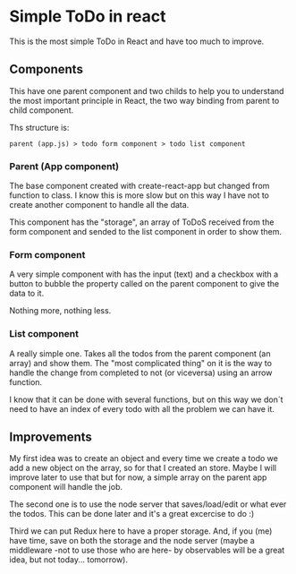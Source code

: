 # Simple ToDo in react

This is the most simple ToDo in React and have too much to improve.

## Components

This have one parent component and two childs to help you to understand the most important principle in React, the two way binding from parent to child component.

Ths structure is:

``
parent (app.js) > todo form component
                > todo list component
``

### Parent (App component)

The base component created with create-react-app but changed from function to class. I know this is more slow but on this way I have not to create another component to handle all the data.

This component has the "storage", an array of ToDoS received from the form component and sended to the list component in order to show them.

### Form component

A very simple component with has the input (text) and a checkbox with a button to bubble the property called on the parent component to give the data to it.

Nothing more, nothing less.

### List component

A really simple one. Takes all the todos from the parent component (an array) and show them. The "most complicated thing" on it is the way to handle the change from completed to not (or viceversa) using an arrow function.

I know that it can be done with several functions, but on this way we don´t need to have an index of every todo with all the problem we can have it.

## Improvements

My first idea was to create an object and every time we create a todo we add a new object on the array, so for that I created an store. Maybe I will improve later to use that but for now, a simple array on the parent app component will handle the job.

The second one is to use the node server that saves/load/edit or what ever the todos. This can be done later and it's a great excercise to do :)

Third we can put Redux here to have a proper storage. And, if you (me) have time, save on both the storage and the node server (maybe a middleware -not to use those who are here- by observables will be a great idea, but not today... tomorrow).